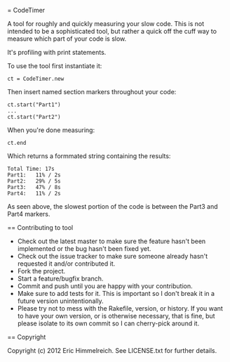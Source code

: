 = CodeTimer

A tool for roughly and quickly measuring your slow code.  This is not
intended to be a sophisticated tool, but rather a quick off the cuff
way to measure which part of your code is slow.

It's profiling with print statements.

To use the tool first instantiate it:

    ct = CodeTimer.new

Then insert named section markers throughout your code:

    ct.start("Part1")
    ...
    ct.start("Part2")

When you're done measuring:

    ct.end

Which returns a formmated string containing the results:

    Total Time: 17s
    Part1:	 11% / 2s
    Part2:	 29% / 5s
    Part3:	 47% / 8s
    Part4:	 11% / 2s

As seen above, the slowest portion of the code is between the Part3 and Part4 markers.

== Contributing to tool
 
* Check out the latest master to make sure the feature hasn't been implemented or the bug hasn't been fixed yet.
* Check out the issue tracker to make sure someone already hasn't requested it and/or contributed it.
* Fork the project.
* Start a feature/bugfix branch.
* Commit and push until you are happy with your contribution.
* Make sure to add tests for it. This is important so I don't break it in a future version unintentionally.
* Please try not to mess with the Rakefile, version, or history. If you want to have your own version, or is otherwise necessary, that is fine, but please isolate to its own commit so I can cherry-pick around it.

== Copyright

Copyright (c) 2012 Eric Himmelreich. See LICENSE.txt for
further details.

